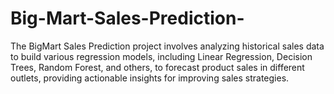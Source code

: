 # Big-Mart-Sales-Prediction-
The BigMart Sales Prediction project involves analyzing historical sales data to build various regression models, including Linear Regression, Decision Trees, Random Forest, and others, to forecast product sales in different outlets, providing actionable insights for improving sales strategies.

